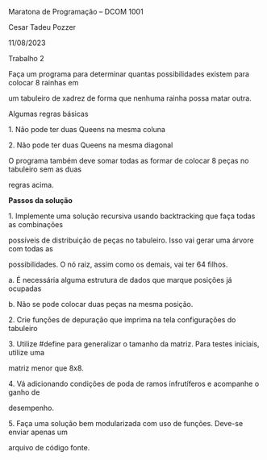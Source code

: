 ﻿<a name="br1"></a> 

Maratona de Programação – DCOM 1001

Cesar Tadeu Pozzer

11/08/2023

Trabalho 2

Faça um programa para determinar quantas possibilidades existem para colocar 8 rainhas em

um tabuleiro de xadrez de forma que nenhuma rainha possa matar outra.

Algumas regras básicas

1\. Não pode ter duas Queens na mesma coluna

2\. Não pode ter duas Queens na mesma diagonal

O programa também deve somar todas as formar de colocar 8 peças no tabuleiro sem as duas

regras acima.

**Passos da solução**

1\. Implemente uma solução recursiva usando backtracking que faça todas as combinações

possíveis de distribuição de peças no tabuleiro. Isso vai gerar uma árvore com todas as

possibilidades. O nó raiz, assim como os demais, vai ter 64 filhos.

a. É necessária alguma estrutura de dados que marque posições já ocupadas

b. Não se pode colocar duas peças na mesma posição.

2\. Crie funções de depuração que imprima na tela configurações do tabuleiro

3\. Utilize #define para generalizar o tamanho da matriz. Para testes iniciais, utilize uma

matriz menor que 8x8.

4\. Vá adicionando condições de poda de ramos infrutíferos e acompanhe o ganho de

desempenho.

5\. Faça uma solução bem modularizada com uso de funções. Deve-se enviar apenas um

arquivo de código fonte.

